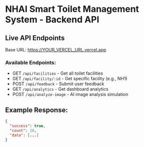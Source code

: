 # NHAI Smart Toilet Management System - Backend API

## Live API Endpoints
Base URL: https://YOUR_VERCEL_URL.vercel.app

### Available Endpoints:
- GET `/api/facilities` - Get all toilet facilities
- GET `/api/facility/:id` - Get specific facility (e.g., NH1)
- POST `/api/feedback` - Submit user feedback
- GET `/api/analytics` - Get dashboard analytics
- POST `/api/analyze-image` - AI image analysis simulation

## Example Response:
```json
{
  "success": true,
  "count": 20,
  "data": [...]
}
